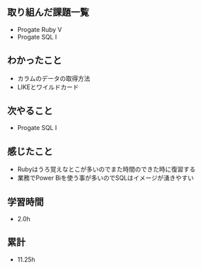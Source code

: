 ## 取り組んだ課題一覧
- Progate Ruby Ⅴ
- Progate SQL Ⅰ

## わかったこと
- カラムのデータの取得方法
- LIKEとワイルドカード

## 次やること
- Progate SQL Ⅰ

## 感じたこと
- Rubyはうろ覚えなとこが多いのでまた時間のできた時に復習する
- 業務でPower Biを使う事が多いのでSQLはイメージが湧きやすい

## 学習時間
- 2.0h

## 累計
- 11.25h
